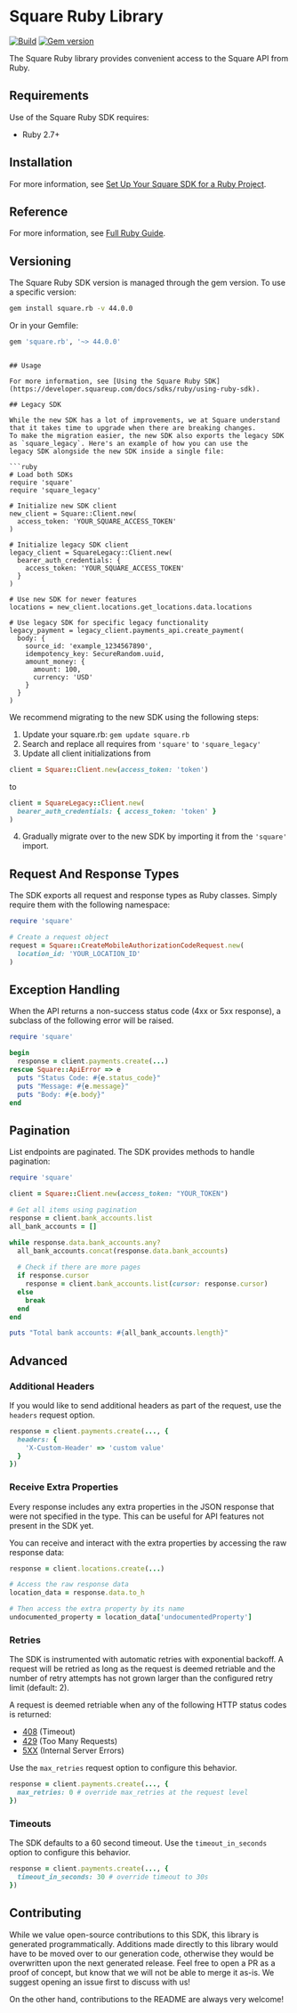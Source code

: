 # Square Ruby Library

[![Build](https://github.com/square/square-ruby-sdk/actions/workflows/ruby.yml/badge.svg)](https://github.com/square/square-ruby-sdk/actions/workflows/ruby.yml)
[![Gem version](https://badge.fury.io/rb/square.rb.svg?new)](https://badge.fury.io/rb/square.rb)

The Square Ruby library provides convenient access to the Square API from Ruby.

## Requirements

Use of the Square Ruby SDK requires:

* Ruby 2.7+

## Installation

For more information, see [Set Up Your Square SDK for a Ruby Project](https://developer.squareup.com/docs/sdks/ruby/setup-project).

## Reference

For more information, see [Full Ruby Guide](https://developer.squareup.com/docs/sdks/ruby).

## Versioning

The Square Ruby SDK version is managed through the gem version. To use a specific version:

```bash
gem install square.rb -v 44.0.0
```

Or in your Gemfile:
```ruby
gem 'square.rb', '~> 44.0.0'
```
```

## Usage

For more information, see [Using the Square Ruby SDK](https://developer.squareup.com/docs/sdks/ruby/using-ruby-sdk).

## Legacy SDK

While the new SDK has a lot of improvements, we at Square understand that it takes time to upgrade when there are breaking changes.
To make the migration easier, the new SDK also exports the legacy SDK as `square_legacy`. Here's an example of how you can use the
legacy SDK alongside the new SDK inside a single file:

```ruby
# Load both SDKs
require 'square'
require 'square_legacy'

# Initialize new SDK client
new_client = Square::Client.new(
  access_token: 'YOUR_SQUARE_ACCESS_TOKEN'
)

# Initialize legacy SDK client
legacy_client = SquareLegacy::Client.new(
  bearer_auth_credentials: {
    access_token: 'YOUR_SQUARE_ACCESS_TOKEN'
  }
)

# Use new SDK for newer features
locations = new_client.locations.get_locations.data.locations

# Use legacy SDK for specific legacy functionality
legacy_payment = legacy_client.payments_api.create_payment(
  body: {
    source_id: 'example_1234567890',
    idempotency_key: SecureRandom.uuid,
    amount_money: {
      amount: 100,
      currency: 'USD'
    }
  }
)
```

We recommend migrating to the new SDK using the following steps:

1. Update your square.rb: `gem update square.rb`
2. Search and replace all requires from `'square'` to `'square_legacy'`
3. Update all client initializations from 
```ruby 
client = Square::Client.new(access_token: 'token')
```
to 
```ruby
client = SquareLegacy::Client.new(
  bearer_auth_credentials: { access_token: 'token' }
)
```
4. Gradually migrate over to the new SDK by importing it from the `'square'` import.

## Request And Response Types

The SDK exports all request and response types as Ruby classes. Simply require them with the
following namespace:

```ruby
require 'square'

# Create a request object
request = Square::CreateMobileAuthorizationCodeRequest.new(
  location_id: 'YOUR_LOCATION_ID'
)
```

## Exception Handling

When the API returns a non-success status code (4xx or 5xx response), a subclass of the following error
will be raised.

```ruby
require 'square'

begin
  response = client.payments.create(...)
rescue Square::ApiError => e
  puts "Status Code: #{e.status_code}"
  puts "Message: #{e.message}"
  puts "Body: #{e.body}"
end
```

## Pagination

List endpoints are paginated. The SDK provides methods to handle pagination:

```ruby
require 'square'

client = Square::Client.new(access_token: "YOUR_TOKEN")

# Get all items using pagination
response = client.bank_accounts.list
all_bank_accounts = []

while response.data.bank_accounts.any?
  all_bank_accounts.concat(response.data.bank_accounts)
  
  # Check if there are more pages
  if response.cursor
    response = client.bank_accounts.list(cursor: response.cursor)
  else
    break
  end
end

puts "Total bank accounts: #{all_bank_accounts.length}"
```

## Advanced

### Additional Headers

If you would like to send additional headers as part of the request, use the `headers` request option.

```ruby
response = client.payments.create(..., {
  headers: {
    'X-Custom-Header' => 'custom value'
  }
})
```

### Receive Extra Properties

Every response includes any extra properties in the JSON response that were not specified in the type.
This can be useful for API features not present in the SDK yet.

You can receive and interact with the extra properties by accessing the raw response data:

```ruby
response = client.locations.create(...)

# Access the raw response data
location_data = response.data.to_h

# Then access the extra property by its name
undocumented_property = location_data['undocumentedProperty']
```

### Retries

The SDK is instrumented with automatic retries with exponential backoff. A request will be retried as long
as the request is deemed retriable and the number of retry attempts has not grown larger than the configured
retry limit (default: 2).

A request is deemed retriable when any of the following HTTP status codes is returned:

- [408](https://developer.mozilla.org/en-US/docs/Web/HTTP/Status/408) (Timeout)
- [429](https://developer.mozilla.org/en-US/docs/Web/HTTP/Status/429) (Too Many Requests)
- [5XX](https://developer.mozilla.org/en-US/docs/Web/HTTP/Status/500) (Internal Server Errors)

Use the `max_retries` request option to configure this behavior.

```ruby
response = client.payments.create(..., {
  max_retries: 0 # override max_retries at the request level
})
```

### Timeouts

The SDK defaults to a 60 second timeout. Use the `timeout_in_seconds` option to configure this behavior.

```ruby
response = client.payments.create(..., {
  timeout_in_seconds: 30 # override timeout to 30s
})
```

## Contributing

While we value open-source contributions to this SDK, this library is generated programmatically. Additions made directly to this library would have to be moved over to our generation code, otherwise they would be overwritten upon the next generated release. Feel free to open a PR as a proof of concept, but know that we will not be able to merge it as-is. We suggest opening an issue first to discuss with us!

On the other hand, contributions to the README are always very welcome!